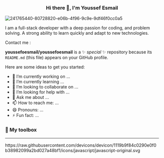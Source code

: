 
<h3 align="center">
    Hi there 👋, I'm Youssef Esmail
</h3>

![241765440-80728820-e06b-4f96-9c9e-9df46f0cc0a5](https://github.com/youssefoesmail/youssefoesmail/assets/146854912/e8a8f320-ab18-4c21-b596-fccbe115794d)

I am a full-stack developer with a deep passion for coding, and problem solving.
A strong ability to learn quickly and adapt to new technologies.

Contact me :

**youssefoesmail/youssefoesmail** is a ✨ _special_ ✨ repository because its `README.md` (this file) appears on your GitHub profile.

Here are some ideas to get you started:

- 🔭 I’m currently working on ...
- 🌱 I’m currently learning ...
- 👯 I’m looking to collaborate on ...
- 🤔 I’m looking for help with ...
- 💬 Ask me about ...
- 📫 How to reach me: ...
- 😄 Pronouns: ...
- ⚡ Fun fact: ...


<h3>🧰  My toolbox</h3>
<hr/>
https://raw.githubusercontent.com/devicons/devicon/1119b9f84c0290e0f0b38982099a2bd027a48bf1/icons/javascript/javascript-original.svg

